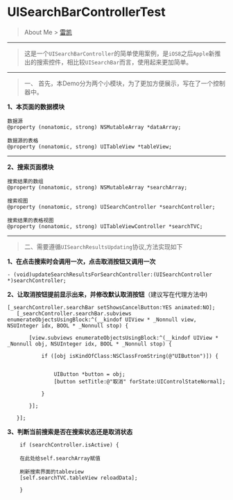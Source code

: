 # UISearchBarControllerTest

>About Me &gt; [雷凯](http://www.likegoto.com/about-me/)

---
> 这是一个`UISearchBarController`的简单使用案例，是`iOS8`之后`Apple`新推出的搜索控件，相比较`UISearchBar`而言，使用起来更加简单。

---
> 一、 首先，本Demo分为两个小模块，为了更加方便展示，写在了一个控制器中。

**1、本页面的数据模块**

```
数据源
@property (nonatomic, strong) NSMutableArray *dataArray;

数据源的表格
@property (nonatomic, strong) UITableView *tableView;
```
---
	
**2、搜索页面模块**

```
搜索结果的数组
@property (nonatomic, strong) NSMutableArray *searchArray;

搜索视图
@property (nonatomic, strong) UISearchController *searchController;

搜索结果的表格视图
@property (nonatomic, strong) UITableViewController *searchTVC;
```

---

>二、需要遵循`UISearchResultsUpdating`协议,方法实现如下

**1、在点击搜索时会调用一次，点击取消按钮又调用一次**

```
- (void)updateSearchResultsForSearchController:(UISearchController *)searchController;

```

**2、让取消按钮提前显示出来，并修改默认取消按钮**（建议写在代理方法中)
 
 ```   
[_searchController.searchBar setShowsCancelButton:YES animated:NO];
    [_searchController.searchBar.subviews enumerateObjectsUsingBlock:^(__kindof UIView * _Nonnull view, NSUInteger idx, BOOL * _Nonnull stop) {
        
        [view.subviews enumerateObjectsUsingBlock:^(__kindof UIView * _Nonnull obj, NSUInteger idx, BOOL * _Nonnull stop) {
            
            if ([obj isKindOfClass:NSClassFromString(@"UIButton")]) {
                
                
                UIButton *button = obj;
                [button setTitle:@"取消" forState:UIControlStateNormal];
                
            }
            
        }];
        
    }];
```
**3、判断当前搜索是否在搜索状态还是取消状态**

```
    if (searchController.isActive) {

    在此处给self.searchArray赋值
        
    刷新搜索界面的tableview
    [self.searchTVC.tableView reloadData];
        
    }
 ```   
    


